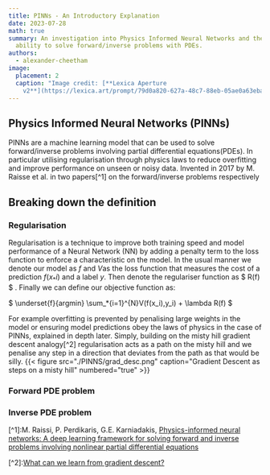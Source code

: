 ```yaml
---
title: PINNs - An Introductory Explanation
date: 2023-07-28
math: true
summary: An investigation into Physics Informed Neural Networks and their
  ability to solve forward/inverse problems with PDEs.
authors:
  - alexander-cheetham
image:
  placement: 2
  caption: "Image credit: [**Lexica Aperture
    v2**](https://lexica.art/prompt/79d0a820-627a-48c7-88eb-05ae0a63eba2)"
---
```

## Physics Informed Neural Networks (PINNs)

PINNs are a machine learning model that can be used to solve forward/inverse problems involving partial differential equations(PDEs). In particular utilising regularisation through physics laws to reduce overfitting and improve performance on unseen or noisy data. Invented in 2017 by M. Raisse et al. in two papers[^1] on the forward/inverse problems respectively

## Breaking down the definition

### Regularisation

Regularisation is a technique to improve both training speed and model performance of a Neural Network (NN) by adding a penalty term to the loss function to enforce a characteristic on the model. In the usual manner we denote our model as $f$ and $V$as the loss function that measures the cost of a prediction $f(x_*i)$ and a label $y$.  Then denote the regulariser function as $ R(f) $ . Finally we can define our objective function as:

$
﻿\underset{f}{argmin} \sum_*{i=1}^{N}V(f(x_i),y_i) + \lambda R(f)
$﻿

For example overfitting is prevented by penalising large weights in the model or ensuring model predictions obey the laws of physics in the case of PINNs, explained in depth later. Simply, building on the misty hill gradient descent analogy[^2]  regularisation acts as a path on the misty hill and we penalise any step in a direction that deviates from the path as that would be silly.
{{< figure src="./PINNS/grad_desc.png" caption="Gradient Descent as steps on a misty hill" numbered="true" >}}

### Forward PDE problem

### Inverse PDE problem

\[﻿^1]:M. Raissi, P. Perdikaris, G.E. Karniadakis,
[Physics-informed neural networks: A deep learning framework for solving forward and inverse problems involving nonlinear partial differential equations](https://doi.org/10.1016/j.jcp.2018.10.045)

\[﻿^2]:[What can we learn from gradient descent?](https://ayush-98282.medium.com/what-can-we-learn-from-gradient-descent-8ef0827902e1)